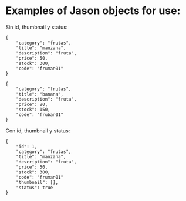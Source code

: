 # Examples of Jason objects for use:

Sin id, thumbnail y status:

	{
		"category": "frutas",
		"title": "manzana",
		"description": "fruta",
		"price": 50,
		"stock": 300,
		"code": "fruman01"
	}

	{
		"category": "frutas",
		"title": "banana",
		"description": "fruta",
		"price": 80,
		"stock": 150,
		"code": "fruban01"
	}

Con id, thumbnail y status:

	{
		"id": 1,
		"category": "frutas",
		"title": "manzana",
		"description": "fruta",
		"price": 50,
		"stock": 300,
		"code": "fruman01"
		"thumbnail": [],
		"status": true
	}

